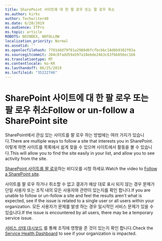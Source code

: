 ```yaml
---
title: SharePoint 사이트에 대 한 팔 로우 또는 팔 로우 취소
ms.author: kirks
author: Techwriter40
ms.date: 6/20/2019
ms.audience: ITPro
ms.topic: article
ROBOTS: NOINDEX, NOFOLLOW
localization_priority: Normal
ms.assetid: ''
ms.openlocfilehash: 7701ddd79f81a2988d6fcfbcbbc18d6b9302f03a
ms.sourcegitcommit: 204c8fadd59a597a18ebde24b3c63fbb656ec1b6
ms.translationtype: MT
ms.contentlocale: ko-KR
ms.lasthandoff: 06/25/2019
ms.locfileid: "35222746"
---
```

# <a name="follow-or-un-follow-a-sharepoint-site"></a><span data-ttu-id="f8590-102">SharePoint 사이트에 대 한 팔 로우 또는 팔 로우 취소</span><span class="sxs-lookup"><span data-stu-id="f8590-102">Follow or un-follow a SharePoint site</span></span>

<span data-ttu-id="f8590-103">SharePoint에서 관심 있는 사이트를 팔 로우 하는 방법에는 여러 가지가 있습니다.</span><span class="sxs-lookup"><span data-stu-id="f8590-103">There are multiple ways to follow a site that interests you in SharePoint.</span></span> <span data-ttu-id="f8590-104">이렇게 하면 사이트를 목록에서 쉽게 찾을 수 있으며 사이트에서 활동을 볼 수 있습니다.</span><span class="sxs-lookup"><span data-stu-id="f8590-104">This will allow you to find the site easily in your list, and allow you to see activity from the site.</span></span> 

<span data-ttu-id="f8590-105">[SharePoint 사이트를 팔 로우](https://support.office.com/en-us/article/Video-Follow-a-SharePoint-site-33DB6FA5-9528-45D7-BCC7-F9C1FAAACAE0)하는 비디오를 시청 하세요.</span><span class="sxs-lookup"><span data-stu-id="f8590-105">Watch the video to [Follow a SharePoint site](https://support.office.com/en-us/article/Video-Follow-a-SharePoint-site-33DB6FA5-9528-45D7-BCC7-F9C1FAAACAE0).</span></span> 

<span data-ttu-id="f8590-106">사이트를 팔 로우 하거나 취소할 수 없고 결과가 예상 대로 표시 되지 않는 경우 문제가 단일 사용자 또는 조직 내의 모든 사용자와 관련이 있는지를 확인 합니다.</span><span class="sxs-lookup"><span data-stu-id="f8590-106">If you are unable to follow or un-follow a site and feel the results aren't what is expected, see if the issue is related to a single user or all users within your organization.</span></span> <span data-ttu-id="f8590-107">모든 사용자가 문제를 발생 하는 경우 일시적인 서비스 문제가 있을 수 있습니다.</span><span class="sxs-lookup"><span data-stu-id="f8590-107">If the issue is encountered by all users, there may be a temporary service issue.</span></span> 

<span data-ttu-id="f8590-108">[서비스 상태 대시보드](https://admin.microsoft.com/AdminPortal/Home#/servicehealth) 를 통해 조직에 영향을 준 것이 있는지 확인 합니다.</span><span class="sxs-lookup"><span data-stu-id="f8590-108">Check the [Service Health Dashboard](https://admin.microsoft.com/AdminPortal/Home#/servicehealth) to see if your organization is impacted.</span></span>
